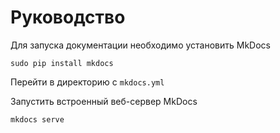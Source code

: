 # Руководство

Для запуска документации необходимо установить MkDocs

	sudo pip install mkdocs

Перейти в директорию с `mkdocs.yml`

Запустить встроенный веб-сервер MkDocs

	mkdocs serve
 